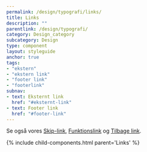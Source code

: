 ```yaml
---
permalink: /design/typografi/links/
title: Links
description: ""
parentlink: /design/typografi/
category: Design_category
subcategory: Design
type: component
layout: styleguide
anchor: true
tags:
- "ekstern"
- "ekstern link"
- "footer link"
- "footerlink"
subnav:
- text: Eksternt link
  href: "#eksternt-link"
- text: Footer link
  href: "#footer-link"
---
```


Se også vores <a href="/komponenter/skip-link/">Skip-link</a>, <a href="/komponenter/funktionslink/">Funktionslink</a> og <a href="/komponenter/tilbage-link/">Tilbage link</a>.

{% include child-components.html parent='Links' %}
